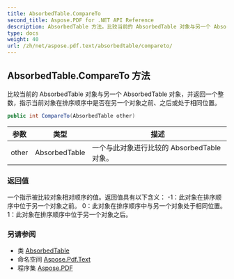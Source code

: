 ```yaml
---
title: AbsorbedTable.CompareTo
second_title: Aspose.PDF for .NET API Reference
description: AbsorbedTable 方法。比较当前的 AbsorbedTable 对象与另一个 AbsorbedTable 对象，并返回一个整数，指示当前对象在排序顺序中是否在另一个对象之前、之后或处于相同位置。
type: docs
weight: 40
url: /zh/net/aspose.pdf.text/absorbedtable/compareto/
---
```

## AbsorbedTable.CompareTo 方法

比较当前的 AbsorbedTable 对象与另一个 AbsorbedTable 对象，并返回一个整数，指示当前对象在排序顺序中是否在另一个对象之前、之后或处于相同位置。

```csharp
public int CompareTo(AbsorbedTable other)
```

| 参数 | 类型 | 描述 |
| --- | --- | --- |
| other | AbsorbedTable | 一个与此对象进行比较的 AbsorbedTable 对象。 |

### 返回值

一个指示被比较对象相对顺序的值。返回值具有以下含义： -1：此对象在排序顺序中位于另一个对象之前。 0：此对象在排序顺序中与另一个对象处于相同位置。 1：此对象在排序顺序中位于另一个对象之后。

### 另请参阅

* 类 [AbsorbedTable](../)
* 命名空间 [Aspose.Pdf.Text](../../../aspose.pdf.text/)
* 程序集 [Aspose.PDF](../../../)